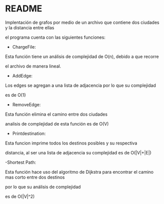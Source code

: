 # README

Implentación de grafos por medio de un archivo que contiene dos ciudades y la distancia entre ellas 

el programa cuenta con las siguientes funciones:

- ChargeFile:

Esta función tiene un análisis de complejidad de O(n), debido a que recorre

el archivo de manera lineal.

- AddEdge:

Los edges se agregan a una lista de adjacencia por lo que su complejidad 

es de O(1)

- RemoveEdge:

Esta función elimina el camino entre dos ciudades

analisis de complejidad de esta función es de O(V)

- Printdestination:

Esta funcion imprime todos los destinos posibles y su respectiva 

distancia, al ser una lista de adjacencia su complejidad es de O(|V|+|E|)

-Shortest Path:

Esta función hace uso del algoritmo de Dijkstra para encontrar el camino mas corto entre dos destinos

por lo que su análisis de complejidad

es de O(|V|^2)
